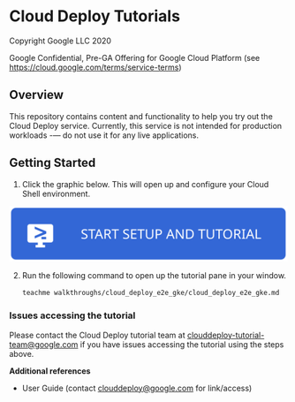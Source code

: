 # Cloud Deploy Tutorials
Copyright Google LLC 2020

Google Confidential, Pre-GA Offering for Google Cloud Platform (see https://cloud.google.com/terms/service-terms)

## Overview

This repository contains content and functionality to help you try out the Cloud Deploy service. Currently, this service is not intended for production workloads -— do not use it for any live applications.

## Getting Started

1. Click the graphic below. This will open up and configure your Cloud Shell environment.

[![Open ](images/open-btn.svg)](https://console.cloud.google.com/cloudshell/editor?cloudshell_git_repo=https://source.developers.google.com/p/cloud-deploy-preview/r/tutorial&cloudshell_git_branch=v0.0.3&cloudshell_workspace=.&cloudshell_open_in_editor=README.md)

2. Run the following command to open up the tutorial pane in your window. 

    ```bash
    teachme walkthroughs/cloud_deploy_e2e_gke/cloud_deploy_e2e_gke.md
    ```

### Issues accessing the tutorial

Please contact the Cloud Deploy tutorial team at clouddeploy-tutorial-team@google.com if you have issues accessing the tutorial using the steps above.

**Additional references**
- User Guide (contact clouddeploy@google.com for link/access)
